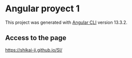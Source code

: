# Angular proyect 1

This project was generated with [Angular CLI](https://github.com/angular/angular-cli) version 13.3.2.

## Access to the page

https://shikai-ji.github.io/SI/

